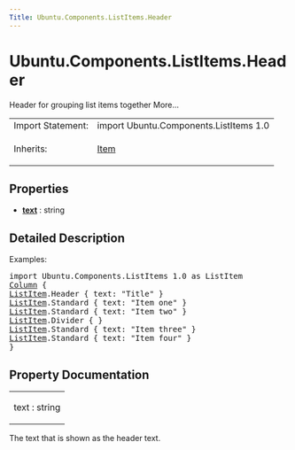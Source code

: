 ```yaml
---
Title: Ubuntu.Components.ListItems.Header
---
```


# Ubuntu.Components.ListItems.Header

<span class="subtitle"></span>
<!-- $$$Header-brief -->
<p>Header for grouping list items together More...</p>
<!-- @@@Header -->
<table class="alignedsummary">
<tr><td class="memItemLeft rightAlign topAlign"> Import Statement:</td><td class="memItemRight bottomAlign"> import Ubuntu.Components.ListItems 1.0</td></tr><tr><td class="memItemLeft rightAlign topAlign"> Inherits:</td><td class="memItemRight bottomAlign"> <p><a href="../sdk-14.10/QtQuick.Item.md">Item</a></p>
</td></tr></table><ul>
</ul>
<h2 id="properties">Properties</h2>
<ul>
<li class="fn"><b><b><a href="#text-prop">text</a></b></b> : string</li>
</ul>
<!-- $$$Header-description -->
<h2 id="details">Detailed Description</h2>
</p>
<p>Examples:</p>
<pre class="qml">import Ubuntu.Components.ListItems 1.0 as ListItem
<span class="type"><a href="../sdk-14.10/QtQuick.Column.md">Column</a></span> {
<span class="type"><a href="Ubuntu.Components.ListItem.md">ListItem</a></span>.Header { <span class="name">text</span>: <span class="string">&quot;Title&quot;</span> }
<span class="type"><a href="Ubuntu.Components.ListItem.md">ListItem</a></span>.Standard { <span class="name">text</span>: <span class="string">&quot;Item one&quot;</span> }
<span class="type"><a href="Ubuntu.Components.ListItem.md">ListItem</a></span>.Standard { <span class="name">text</span>: <span class="string">&quot;Item two&quot;</span> }
<span class="type"><a href="Ubuntu.Components.ListItem.md">ListItem</a></span>.Divider { }
<span class="type"><a href="Ubuntu.Components.ListItem.md">ListItem</a></span>.Standard { <span class="name">text</span>: <span class="string">&quot;Item three&quot;</span> }
<span class="type"><a href="Ubuntu.Components.ListItem.md">ListItem</a></span>.Standard { <span class="name">text</span>: <span class="string">&quot;Item four&quot;</span> }
}</pre>
<!-- @@@Header -->
<h2>Property Documentation</h2>
<!-- $$$text -->
<table class="qmlname"><tr valign="top" id="text-prop"><td class="tblQmlPropNode"><p><span class="name">text</span> : <span class="type">string</span></p></td></tr></table><p>The text that is shown as the header text.</p>
<!-- @@@text -->
<br/>

